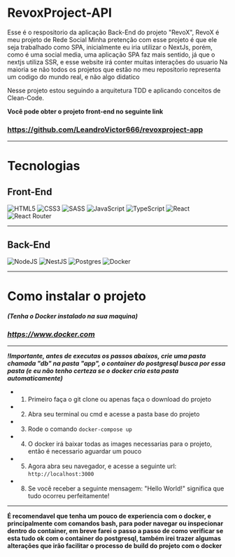 # RevoxProject-API

Esse é o respositorio da aplicação Back-End do projeto "RevoX", RevoX é meu projeto de Rede Social
Minha pretenção com esse projeto é que ele seja trabalhado como SPA, inicialmente eu iria utilizar o NextJs, porém, como é uma social media, uma aplicação SPA faz mais sentido, já que o nextjs utiliza SSR, e esse website irá conter muitas interações do usuario
Na maioria se não todos os projetos que estão no meu repositorio representa um codigo do mundo real, e não algo didatico

Nesse projeto estou seguindo a arquitetura TDD e aplicando conceitos de Clean-Code.

**Você pode obter o projeto front-end no seguinte link**

### https://github.com/LeandroVictor666/revoxproject-app

---

# Tecnologias

## Front-End

![HTML5](https://img.shields.io/badge/html5-%23E34F26.svg?style=for-the-badge&logo=html5&logoColor=white)
![CSS3](https://img.shields.io/badge/css3-%231572B6.svg?style=for-the-badge&logo=css3&logoColor=white)
![SASS](https://img.shields.io/badge/SASS-hotpink.svg?style=for-the-badge&logo=SASS&logoColor=white)
![JavaScript](https://img.shields.io/badge/javascript-%23323330.svg?style=for-the-badge&logo=javascript&logoColor=%23F7DF1E)
![TypeScript](https://img.shields.io/badge/typescript-%23007ACC.svg?style=for-the-badge&logo=typescript&logoColor=white)
![React](https://img.shields.io/badge/react-%2320232a.svg?style=for-the-badge&logo=react&logoColor=%2361DAFB)
![React Router](https://img.shields.io/badge/React_Router-CA4245?style=for-the-badge&logo=react-router&logoColor=white)

---

## Back-End

![NodeJS](https://img.shields.io/badge/node.js-6DA55F?style=for-the-badge&logo=node.js&logoColor=white)
![NestJS](https://img.shields.io/badge/nestjs-%23E0234E.svg?style=for-the-badge&logo=nestjs&logoColor=white)
![Postgres](https://img.shields.io/badge/postgres-%23316192.svg?style=for-the-badge&logo=postgresql&logoColor=white)
![Docker](https://img.shields.io/badge/docker-%230db7ed.svg?style=for-the-badge&logo=docker&logoColor=white)

---

# Como instalar o projeto

#### **_(Tenha o Docker instalado na sua maquina)_**

### ***https://www.docker.com***

---

**_!Importante, antes de executas os passos abaixos, crie uma pasta chamada "db" na pasta "app", o container do postgresql busca por essa pasta (e eu não tenho certeza se o docker cria esta pasta automaticamente)_**

- 1. Primeiro faça o git clone ou apenas faça o download do projeto
- 2. Abra seu terminal ou cmd e acesse a pasta base do projeto
- 3. Rode o comando `docker-compose up`
- 4. O docker irá baixar todas as images necessarias para o projeto, então é necessario aguardar um pouco
- 5. Agora abra seu navegador, e acesse a seguinte url: `http://localhost:3000`
- 8. Se você receber a seguinte mensagem: "Hello World!" significa que tudo ocorreu perfeitamente!

---

**É recomendavel que tenha um pouco de experiencia com o docker, e principalmente com comandos bash, para poder navegar ou inspecionar dentro do container, em breve farei o passo a passo de como verificar se esta tudo ok com o container do postgresql, também irei trazer algumas alterações que irão facilitar o processo de build do projeto com o docker**
